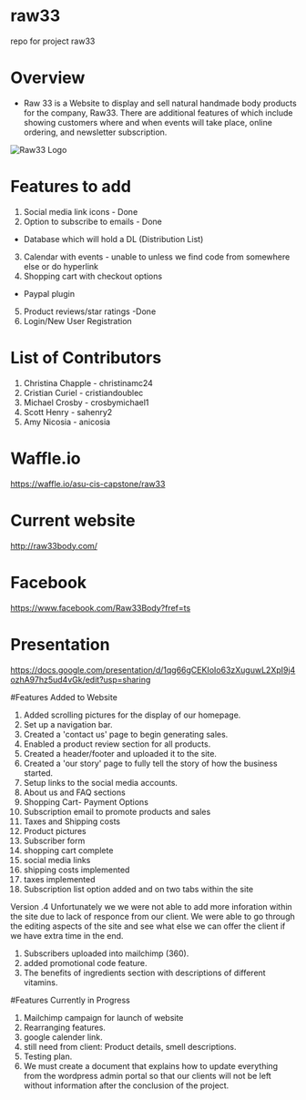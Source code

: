 # raw33
repo for project raw33

# Overview
- Raw 33 is a Website to display and sell natural handmade body products for the company, Raw33.  There are additional features of which include showing customers where and when events will take place, online ordering, and newsletter subscription.
<img src="raw33.jpg" alt="Raw33 Logo">

# Features to add
1. Social media link icons - Done
2. Option to subscribe to emails - Done
- Database which will hold a DL (Distribution List)
3. Calendar with events - unable to unless we find code from somewhere else or do hyperlink
4. Shopping cart with checkout options
- Paypal plugin
5. Product reviews/star ratings -Done
6. Login/New User Registration

# List of Contributors
1. Christina Chapple - christinamc24
2. Cristian Curiel - cristiandoublec
3. Michael Crosby - crosbymichael1
4. Scott Henry - sahenry2
3. Amy Nicosia - anicosia

# Waffle.io
https://waffle.io/asu-cis-capstone/raw33

# Current website
http://raw33body.com/

# Facebook
https://www.facebook.com/Raw33Body?fref=ts

# Presentation
https://docs.google.com/presentation/d/1qg66gCEKIoIo63zXuguwL2XpI9j4ozhA97hz5ud4vGk/edit?usp=sharing

#Features Added to Website

1. Added scrolling pictures for the display of our homepage.
2. Set up a navigation bar.
3. Created a 'contact us' page to begin generating sales.
4. Enabled a product review section for all products.
5. Created a header/footer and uploaded it to the site.
6. Created a 'our story' page to fully tell the story of how the business started.
7. Setup links to the social media accounts.
8.  About us and FAQ sections
9.  Shopping Cart- Payment Options
10.  Subscription email to promote products and sales
11.  Taxes and Shipping costs
12.  Product pictures
13.  Subscriber form
14.  shopping cart complete
15.  social media links 
16.  shipping costs implemented
17.  taxes implemented
18.  Subscription list option added and on two tabs within the site

Version .4
Unfortunately we we were not able to add more inforation within the site due to lack of responce from our client. We were able to go through the editing aspects of the site and see what else we can offer the client if we have extra time in the end.
1. Subscribers uploaded into mailchimp (360).
2. added promotional code feature. 
3. The benefits of ingredients section with descriptions of different vitamins.

#Features Currently in Progress
1. Mailchimp campaign for launch of website
2. Rearranging features.
3. google calender link.
4. still need from client: Product details, smell descriptions.
5. Testing plan.
6. We must create a document that explains how to update everything from the wordpress admin portal so that our clients will not be left without information after the conclusion of the project. 




 
